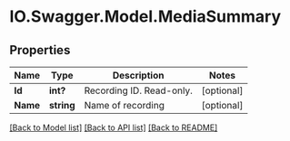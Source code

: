 # IO.Swagger.Model.MediaSummary
## Properties

Name | Type | Description | Notes
------------ | ------------- | ------------- | -------------
**Id** | **int?** | Recording ID. Read-only. | [optional] 
**Name** | **string** | Name of recording | [optional] 

[[Back to Model list]](../README.md#documentation-for-models) [[Back to API list]](../README.md#documentation-for-api-endpoints) [[Back to README]](../README.md)

